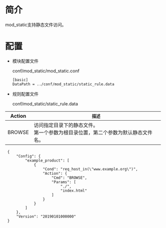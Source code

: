 # 简介 

mod_static支持静态文件访问。

# 配置

- 模块配置文件

  conf/mod_static/mod_static.conf

  ```
  [basic]
  DataPath = ../conf/mod_static/static_rule.data
  ```

- 规则配置文件

  conf/mod_static/static_rule.data

| Action                    | `描述`                             |
| ------------------------- | ---------------------------------- |
| BROWSE                    | 访问指定目录下的静态文件。 <br>第一个参数为根目录位置，第二个参数为默认静态文件名。|

   ```
    {
        "Config": {
            "example_product": [
                {
                    "Cond": "req_host_in(\"www.example.org\")",
                    "Action": {
                        "Cmd": "BROWSE",
                        "Params": [
                            "./",
                            "index.html"
                        ]
                    }
                }
            ]
        },
        "Version": "20190101000000"
    }
  ```

